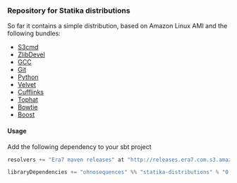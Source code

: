 ### Repository for Statika distributions

So far it contains a simple distribution, based on Amazon Linux AMI and the following bundles:

* [S3cmd](https://github.com/statika/s3cmd)
* [ZlibDevel](https://github.com/statika/zlib-devel)
* [GCC](https://github.com/statika/gcc)
* [Git](https://github.com/statika/git)
* [Python](https://github.com/statika/python)
* [Velvet](https://github.com/statika/velvet)
* [Cufflinks](https://github.com/statika/cufflinks)
* [Tophat](https://github.com/statika/tophat)
* [Bowtie](https://github.com/statika/bowtie)
* [Boost](https://github.com/statika/boost)

#### Usage

Add the following dependency to your sbt project

```scala
resolvers += "Era7 maven releases" at "http://releases.era7.com.s3.amazonaws.com"

libraryDependencies += "ohnosequences" %% "statika-distributions" % "0.5.0"
```
